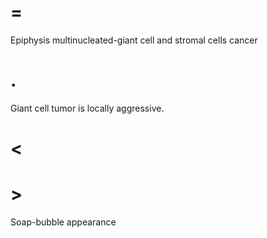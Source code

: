 # =

Epiphysis multinucleated-giant cell and stromal cells cancer

# .

Giant cell tumor is locally aggressive.

# <

# >

Soap-bubble appearance
